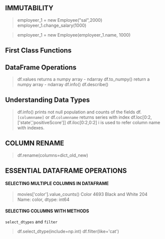 



## IMMUTABILITY

> employeer_1 = new Employee("sal",2000) 
> employeer_1.change_salary(1000)

> employeer_1 = new Employee(employeer_1.name, 1000)

## First Class Functions

## DataFrame Operations

> df.values
returns a numpy array  - ndarray
> df.to_numpy()
return a numpy array - ndarray
> df.info()
> df.describe()
> 

## Understanding Data Types

> df.info()
prints not null population and counts of the fields
> df.`[columnname]` or df.`columnname`
returns series with index 
> df.loc[0:2,['state','positiveScore']]
> df.iloc[0:2,0:2]
i is used to refer column name with indexes. 


## COLUMN RENAME 

> df.rename(columns=dict_old_new)


## ESSENTIAL DATAFRAME OPERATIONS

#### SELECTING MULTIPLE COLUMNS IN DATAFRAME
> movies['color'].value_counts() 
Color              4693
Black and White     204
Name: color, dtype: int64

#### SELECTING COLUMNS WITH METHODS
`select_dtypes` and `filter`
> df.select_dtype(include=np.int)
> df.filter(like='cat')













